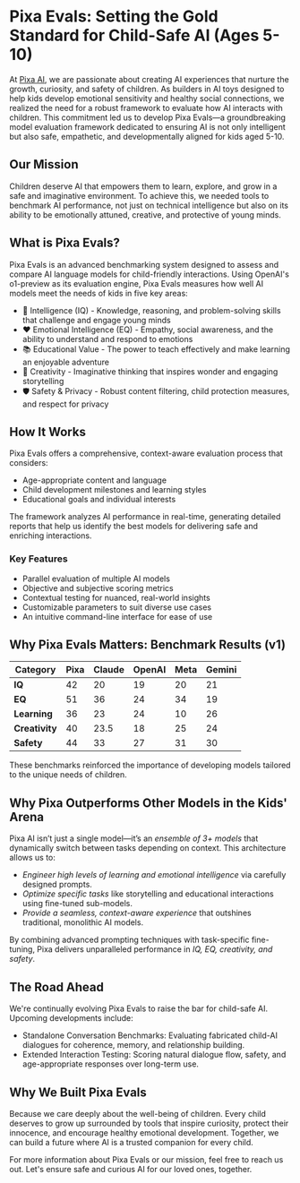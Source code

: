 # Pixa Evals: Setting the Gold Standard for Child-Safe AI (Ages 5-10)

At [Pixa AI](https://heypixa.ai), we are passionate about creating AI experiences that nurture the growth, curiosity, and safety of children. As builders in AI toys designed to help kids develop emotional sensitivity and healthy social connections, we realized the need for a robust framework to evaluate how AI interacts with children. This commitment led us to develop Pixa Evals—a groundbreaking model evaluation framework dedicated to ensuring AI is not only intelligent but also safe, empathetic, and developmentally aligned for kids aged 5-10.

## Our Mission

Children deserve AI that empowers them to learn, explore, and grow in a safe and imaginative environment. To achieve this, we needed tools to benchmark AI performance, not just on technical intelligence but also on its ability to be emotionally attuned, creative, and protective of young minds.

## What is Pixa Evals?

Pixa Evals is an advanced benchmarking system designed to assess and compare AI language models for child-friendly interactions. Using OpenAI's o1-preview as its evaluation engine, Pixa Evals measures how well AI models meet the needs of kids in five key areas:

- 🧠 Intelligence (IQ) - Knowledge, reasoning, and problem-solving skills that challenge and engage young minds
- ❤️ Emotional Intelligence (EQ) - Empathy, social awareness, and the ability to understand and respond to emotions
- 📚 Educational Value - The power to teach effectively and make learning an enjoyable adventure
- 🎨 Creativity - Imaginative thinking that inspires wonder and engaging storytelling
- 🛡️ Safety & Privacy - Robust content filtering, child protection measures, and respect for privacy

## How It Works

Pixa Evals offers a comprehensive, context-aware evaluation process that considers:
- Age-appropriate content and language
- Child development milestones and learning styles
- Educational goals and individual interests

The framework analyzes AI performance in real-time, generating detailed reports that help us identify the best models for delivering safe and enriching interactions.

### Key Features
- Parallel evaluation of multiple AI models
- Objective and subjective scoring metrics  
- Contextual testing for nuanced, real-world insights
- Customizable parameters to suit diverse use cases
- An intuitive command-line interface for ease of use

## Why Pixa Evals Matters: Benchmark Results (v1)

| **Category** | **Pixa** | **Claude** | **OpenAI** | **Meta** | **Gemini** |
|--------------|----------|------------|------------|----------|------------|
| **IQ**       | 42       | 20         | 19         | 20       | 21         |
| **EQ**       | 51       | 36         | 24         | 34       | 19         |
| **Learning** | 36       | 23         | 24         | 10       | 26         |
| **Creativity** | 40      | 23.5       | 18         | 25       | 24         |
| **Safety**   | 44       | 33         | 27         | 31       | 30         |

These benchmarks reinforced the importance of developing models tailored to the unique needs of children.

## Why Pixa Outperforms Other Models in the Kids' Arena  

Pixa AI isn’t just a single model—it’s an *ensemble of 3+ models* that dynamically switch between tasks depending on context. This architecture allows us to:  

- *Engineer high levels of learning and emotional intelligence* via carefully designed prompts.  
- *Optimize specific tasks* like storytelling and educational interactions using fine-tuned sub-models.  
- *Provide a seamless, context-aware experience* that outshines traditional, monolithic AI models.  

By combining advanced prompting techniques with task-specific fine-tuning, Pixa delivers unparalleled performance in *IQ, EQ, creativity, and safety*.

## The Road Ahead

We're continually evolving Pixa Evals to raise the bar for child-safe AI. Upcoming developments include:

- Standalone Conversation Benchmarks: Evaluating fabricated child-AI dialogues for coherence, memory, and relationship building.
- Extended Interaction Testing: Scoring natural dialogue flow, safety, and age-appropriate responses over long-term use.

## Why We Built Pixa Evals

Because we care deeply about the well-being of children. Every child deserves to grow up surrounded by tools that inspire curiosity, protect their innocence, and encourage healthy emotional development. Together, we can build a future where AI is a trusted companion for every child.

For more information about Pixa Evals or our mission, feel free to reach us out. Let's ensure safe and curious AI for our loved ones, together.
